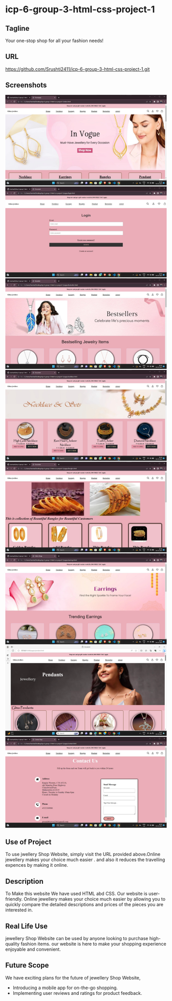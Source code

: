 # icp-6-group-3-html-css-project-1

## Tagline
Your one-stop shop for all your fashion needs!

## URL
https://github.com/Srushti2411/icp-6-group-3-html-css-project-1.git

## Screenshots
![Screenshot 1](./img/homepage.jpeg)
![Screenshot 2](./img/loginpage.jpeg)
![Screenshot 3](./img/bestsellerpage.jpeg)
![Screenshot 4](./img/necklacepage.jpeg)
![Screenshot 5](./img/banglespage.jpeg)
![Screenshot 6](./img/earringspage.jpeg)
![Screenshot 7](./img/pendantpage.png)
![Screenshot 8](./img/contactpage.jpeg)


## Use of Project
To use jwellery Shop Website, simply visit the URL provided above.Online jewellery makes your choice much easier . and also it reduces the travelling expences by making it online.


## Description
To Make this website We have used HTML abd CSS. Our website is user-friendly. Online jewellery makes your choice much easier by allowing you to quickly compare the detailed descriptions and prices of the pieces you are interested in.


## Real Life Use
jewellery Shop Website can be used by anyone looking to purchase high-quality fashion items. our website is here to make your shopping experience enjoyable and convenient.

## Future Scope
We have exciting plans for the future of jewellery Shop Website,
- Introducing a mobile app for on-the-go shopping.
- Implementing user reviews and ratings for product feedback.